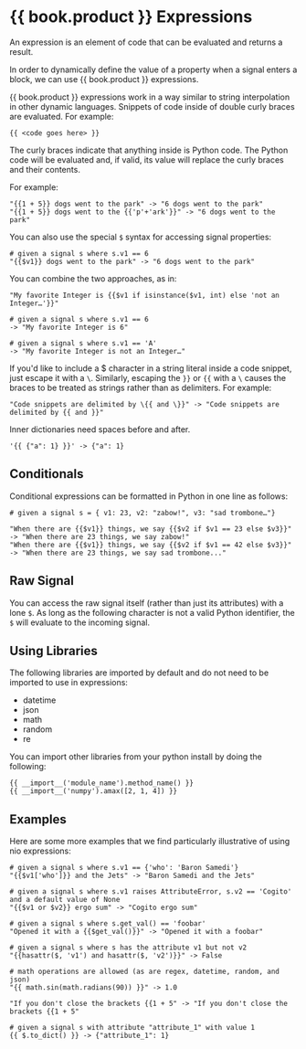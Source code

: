# {{ book.product }} Expressions

An expression is an element of code that can be evaluated and returns a result.

In order to dynamically define the value of a property when a signal enters a block, we can use {{ book.product }} expressions.

{{ book.product }} expressions work in a way similar to string interpolation in other dynamic languages. Snippets of code inside of double curly braces are evaluated. For example:

```
{{ <code goes here> }}
```

The curly braces indicate that anything inside is Python code. The Python code will be evaluated and, if valid, its value will replace the curly braces and their contents.

For example:

```
"{{1 + 5}} dogs went to the park" -> "6 dogs went to the park"
"{{1 + 5}} dogs went to the {{'p'+'ark'}}" -> "6 dogs went to the park"
```

You can also use the special `$` syntax for accessing signal properties:

```
# given a signal s where s.v1 == 6
"{{$v1}} dogs went to the park" -> "6 dogs went to the park"
```

You can combine the two approaches, as in:

```
"My favorite Integer is {{$v1 if isinstance($v1, int) else 'not an Integer…'}}"

# given a signal s where s.v1 == 6
-> "My favorite Integer is 6"

# given a signal s where s.v1 == 'A'
-> "My favorite Integer is not an Integer…"
```

If you'd like to include a $ character in a string literal inside a code snippet, just escape it with a `\`. Similarly, escaping the `}}` or `{{` with a `\` causes the braces to be treated as strings rather than as delimiters. For example:

```
"Code snippets are delimited by \{{ and \}}" -> "Code snippets are delimited by {{ and }}"
```

Inner dictionaries need spaces before and after.
```
'{{ {"a": 1} }}' -> {"a": 1}
```

## Conditionals

Conditional expressions can be formatted in Python in one line as follows:

```
# given a signal s = { v1: 23, v2: "zabow!", v3: "sad trombone…"}

"When there are {{$v1}} things, we say {{$v2 if $v1 == 23 else $v3}}" -> "When there are 23 things, we say zabow!"
"When there are {{$v1}} things, we say {{$v2 if $v1 == 42 else $v3}}" -> "When there are 23 things, we say sad trombone..."
```

## Raw Signal

You can access the raw signal itself (rather than just its attributes) with a lone `$`. As long as the following character is not a valid Python identifier, the `$` will evaluate to the incoming signal.

## Using Libraries

The following libraries are imported by default and do not need to be imported to use in expressions:
  - datetime
  - json
  - math
  - random
  - re

You can import other libraries from your python install by doing the following:

```
{{ __import__('module_name').method_name() }}
{{ __import__('numpy').amax([2, 1, 4]) }}
```

## Examples

Here are some more examples that we find particularly illustrative of using nio expressions:

```
# given a signal s where s.v1 == {'who': 'Baron Samedi'}
"{{$v1['who']}} and the Jets" -> "Baron Samedi and the Jets"

# given a signal s where s.v1 raises AttributeError, s.v2 == 'Cogito' and a default value of None
"{{$v1 or $v2}} ergo sum" -> "Cogito ergo sum"

# given a signal s where s.get_val() == 'foobar'
"Opened it with a {{$get_val()}}" -> "Opened it with a foobar"

# given a signal s where s has the attribute v1 but not v2
"{{hasattr($, 'v1') and hasattr($, 'v2')}}" -> False

# math operations are allowed (as are regex, datetime, random, and json)
"{{ math.sin(math.radians(90)) }}" -> 1.0

"If you don't close the brackets {{1 + 5" -> "If you don't close the brackets {{1 + 5"

# given a signal s with attribute "attribute_1" with value 1
{{ $.to_dict() }} -> {"attribute_1": 1}
```
